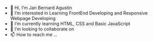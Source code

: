 - 👋 Hi, I’m Jan Bernard Agustin
- 👀 I’m interested in Learning FrontEnd Developing and Responsive Webpage Developing
- 🌱 I’m currently learning HTML, CSS and Basic JavaScript
- 💞️ I’m looking to collaborate on 
- 📫 How to reach me ...

<!---
jbprog14/jbprog14 is a ✨ special ✨ repository because its `README.md` (this file) appears on your GitHub profile.
You can click the Preview link to take a look at your changes.
--->
